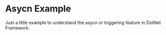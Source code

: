 # Asycn Example
Just a little example to understand the asycn or triggering feature in DotNet Framework.